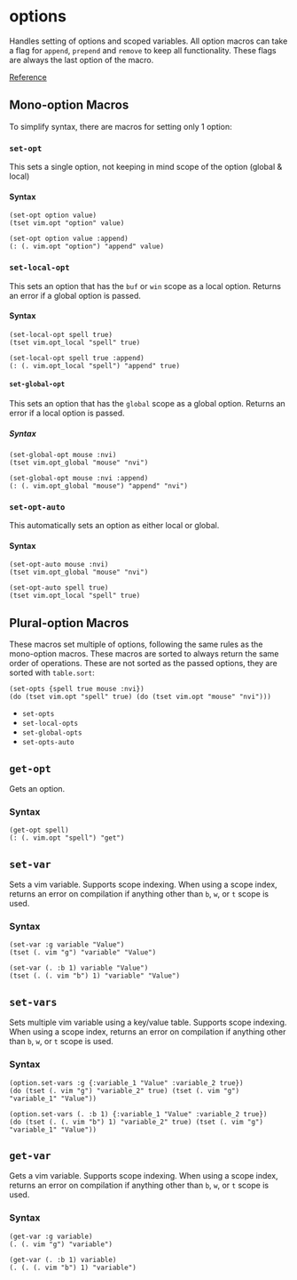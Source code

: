 # options
Handles setting of options and scoped variables. All option macros can take a flag for `append`, `prepend` and `remove` to keep all functionality. These flags are always the last option of the macro.

[Reference](../fnl/nvim-anisole-macros/options.md)

## Mono-option Macros
To simplify syntax, there are macros for setting only 1 option:

### `set-opt`
This sets a single option, not keeping in mind scope of the option (global & local)

#### Syntax
```fennel
(set-opt option value)
(tset vim.opt "option" value)

(set-opt option value :append)
(: (. vim.opt "option") "append" value)
```

### `set-local-opt`
This sets an option that has the `buf` or `win` scope as a local option. Returns an error if a global option is passed.

#### Syntax
```fennel
(set-local-opt spell true)
(tset vim.opt_local "spell" true)

(set-local-opt spell true :append)
(: (. vim.opt_local "spell") "append" true)
```

#### `set-global-opt`
This sets an option that has the `global` scope as a global option. Returns an error if a local option is passed.

##### Syntax
```fennel
(set-global-opt mouse :nvi)
(tset vim.opt_global "mouse" "nvi")

(set-global-opt mouse :nvi :append)
(: (. vim.opt_global "mouse") "append" "nvi")
```

### `set-opt-auto`
This automatically sets an option as either local or global.

#### Syntax
```fennel
(set-opt-auto mouse :nvi)
(tset vim.opt_global "mouse" "nvi")

(set-opt-auto spell true)
(tset vim.opt_local "spell" true)
```

## Plural-option Macros
These macros set multiple of options, following the same rules as the mono-option macros. These macros are sorted to always return the same order of operations. These are not sorted as the passed options, they are sorted with `table.sort`:

``` fennel
(set-opts {spell true mouse :nvi})
(do (tset vim.opt "spell" true) (do (tset vim.opt "mouse" "nvi")))
```

- `set-opts`
- `set-local-opts`
- `set-global-opts`
- `set-opts-auto`

## `get-opt`
Gets an option.

### Syntax
```fennel
(get-opt spell)
(: (. vim.opt "spell") "get")
```

## `set-var`
Sets a vim variable. Supports scope indexing. When using a scope index, returns an error on compilation if anything other than `b`, `w`, or `t` scope is used.

### Syntax
```fennel
(set-var :g variable "Value")
(tset (. vim "g") "variable" "Value")

(set-var (. :b 1) variable "Value")
(tset (. (. vim "b") 1) "variable" "Value")
```

## `set-vars`
Sets multiple vim variable using a key/value table. Supports scope indexing. When using a scope index, returns an error on compilation if anything other than `b`, `w`, or `t` scope is used.

### Syntax
```fennel
(option.set-vars :g {:variable_1 "Value" :variable_2 true})
(do (tset (. vim "g") "variable_2" true) (tset (. vim "g") "variable_1" "Value"))

(option.set-vars (. :b 1) {:variable_1 "Value" :variable_2 true})
(do (tset (. (. vim "b") 1) "variable_2" true) (tset (. vim "g") "variable_1" "Value"))
```

## `get-var`
Gets a vim variable. Supports scope indexing. When using a scope index, returns an error on compilation if anything other than `b`, `w`, or `t` scope is used.

### Syntax
```fennel
(get-var :g variable)
(. (. vim "g") "variable")

(get-var (. :b 1) variable)
(. (. (. vim "b") 1) "variable")
```

